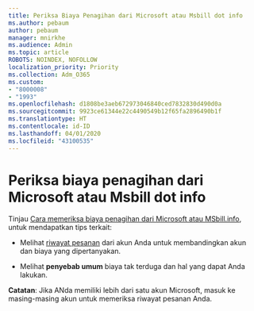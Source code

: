 ```yaml
---
title: Periksa Biaya Penagihan dari Microsoft atau Msbill dot info
ms.author: pebaum
author: pebaum
manager: mnirkhe
ms.audience: Admin
ms.topic: article
ROBOTS: NOINDEX, NOFOLLOW
localization_priority: Priority
ms.collection: Adm_O365
ms.custom:
- "8000008"
- "1993"
ms.openlocfilehash: d1808be3aeb672973046840ced7832830d490d0a
ms.sourcegitcommit: 9923ce61344e22c4490549b12f65fa2896490b1f
ms.translationtype: HT
ms.contentlocale: id-ID
ms.lasthandoff: 04/01/2020
ms.locfileid: "43100535"
---
```

# <a name="investigate-a-billing-charge-from-microsoft-or-msbill-dot-info"></a>Periksa biaya penagihan dari Microsoft atau Msbill dot info

Tinjau [Cara memeriksa biaya penagihan dari Microsoft atau MSbill.info](https://support.microsoft.com/help/10623/microsoft-account-investigate-billing-charge), untuk mendapatkan tips terkait: 

- Melihat [riwayat pesanan](https://account.microsoft.com/billing/orders/) dari akun Anda untuk membandingkan akun dan biaya yang dipertanyakan.

- Melihat **penyebab umum** biaya tak terduga dan hal yang dapat Anda lakukan.

**Catatan**: Jika ANda memiliki lebih dari satu akun Microsoft, masuk ke masing-masing akun untuk memeriksa riwayat pesanan Anda.
